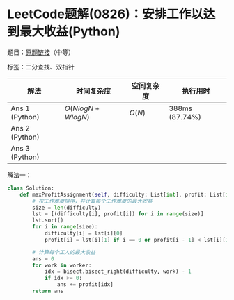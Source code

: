 # LeetCode题解(0826)：安排工作以达到最大收益(Python)

题目：[原题链接](https://leetcode-cn.com/problems/most-profit-assigning-work/)（中等）

标签：二分查找、双指针

| 解法           | 时间复杂度       | 空间复杂度 | 执行用时       |
| -------------- | ---------------- | ---------- | -------------- |
| Ans 1 (Python) | $O(NlogN+WlogN)$ | $O(N)$     | 388ms (87.74%) |
| Ans 2 (Python) |                  |            |                |
| Ans 3 (Python) |                  |            |                |

解法一：

```python
class Solution:
    def maxProfitAssignment(self, difficulty: List[int], profit: List[int], worker: List[int]) -> int:
        # 按工作难度排序，并计算每个工作难度的最大收益
        size = len(difficulty)
        lst = [(difficulty[i], profit[i]) for i in range(size)]
        lst.sort()
        for i in range(size):
            difficulty[i] = lst[i][0]
            profit[i] = lst[i][1] if i == 0 or profit[i - 1] < lst[i][1] else profit[i - 1]

        # 计算每个工人的最大收益
        ans = 0
        for work in worker:
            idx = bisect.bisect_right(difficulty, work) - 1
            if idx >= 0:
                ans += profit[idx]
        return ans
```

